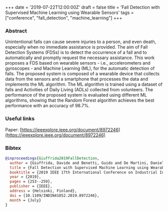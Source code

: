 +++
date = '2019-07-22T12:00:00Z'
draft = false
title = 'Fall Detection with Supervised Machine Learning using Wearable Sensors'
tags = ["conference", "fall_detection", "machine_learning"]
+++

### Abstract

Unintentional falls can cause severe injuries to a person, and even death, especially when no immediate assistance is provided. The aim of Fall Detection Systems (FDSs) is to detect the occurrence of a fall and to automatically and promptly request the necessary assistance. This work proposes a FDS based on wearable sensors - i.e., accelerometers and gyroscopes - and Machine Learning (ML), for the automatic detection of falls. The proposed system is composed of a wearable device that collects data from the sensors and a smartphone that processes the data and implements the ML algorithm. The ML algorithm is trained using a dataset of falls and Activities of Daily Living (ADLs) collected from volunteers. The performance of the proposed system is evaluated using different ML algorithms, showing that the Random Forest algorithm achieves the best performance with an accuracy of 98.7%.

### Useful links
Paper: [https://ieeexplore.ieee.org/document/8972246](https://ieeexplore.ieee.org/document/8972246)

### Bibtex
```bibtex
@inproceedings{Giuffrida2019FallDetection,
  author = {Giuffrida, Davide and Benetti, Guido and De Martini, Daniele and Facchinetti, Tullio},
  title = {Fall Detection with Supervised Machine Learning using Wearable Sensors},
  booktitle = {2019 IEEE 17th International Conference on Industrial Informatics (INDIN)},
  year = {2019},
  pages = {253--259},
  publisher = {IEEE},
  address = {Helsinki, Finland},
  doi = {10.1109/INDIN41052.2019.8972246},
  month = {July}
}
```